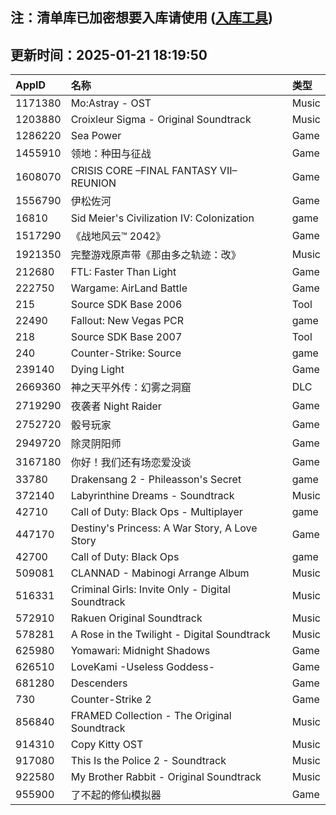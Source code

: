 ## 注：清单库已加密想要入库请使用 ([入库工具](https://github.com/BlankTMing/ManifestAutoUpdate/releases))

## 更新时间：2025-01-21 18:19:50
| AppID | 名称 | 类型  |
| :-------------------- | :----------------------------- | :----------- |
| 1171380 | Mo:Astray - OST| Music |
| 1203880 | Croixleur Sigma - Original Soundtrack| Music |
| 1286220 | Sea Power| Game |
| 1455910 | 领地：种田与征战| Game |
| 1608070 | CRISIS CORE –FINAL FANTASY VII– REUNION| Game |
| 1556790 | 伊松佐河| Game |
| 16810 | Sid Meier's Civilization IV: Colonization| game |
| 1517290 | 《战地风云™ 2042》| Game |
| 1921350 | 完整游戏原声带《那由多之轨迹：改》| Music |
| 212680 | FTL: Faster Than Light| Game |
| 222750 | Wargame: AirLand Battle| Game |
| 215 | Source SDK Base 2006| Tool |
| 22490 | Fallout: New Vegas PCR| game |
| 218 | Source SDK Base 2007| Tool |
| 240 | Counter-Strike: Source| game |
| 239140 | Dying Light| Game |
| 2669360 | 神之天平外传：幻雾之洞窟| DLC |
| 2719290 | 夜袭者 Night Raider| Game |
| 2752720 | 骰号玩家| Game |
| 2949720 | 除灵阴阳师| Game |
| 3167180 | 你好！我们还有场恋爱没谈| Game |
| 33780 | Drakensang 2 - Phileasson's Secret| game |
| 372140 | Labyrinthine Dreams - Soundtrack| Music |
| 42710 | Call of Duty: Black Ops - Multiplayer| game |
| 447170 | Destiny's Princess: A War Story, A Love Story| Game |
| 42700 | Call of Duty: Black Ops| game |
| 509081 | CLANNAD - Mabinogi Arrange Album| Music |
| 516331 | Criminal Girls: Invite Only - Digital Soundtrack| Music |
| 572910 | Rakuen Original Soundtrack| Music |
| 578281 | A Rose in the Twilight - Digital Soundtrack| Music |
| 625980 | Yomawari: Midnight Shadows| Game |
| 626510 | LoveKami -Useless Goddess-| Game |
| 681280 | Descenders| Game |
| 730 | Counter-Strike 2| Game |
| 856840 | FRAMED Collection - The Original Soundtrack| Music |
| 914310 | Copy Kitty OST| Music |
| 917080 | This Is the Police 2 - Soundtrack| Music |
| 922580 | My Brother Rabbit - Original Soundtrack| Music |
| 955900 | 了不起的修仙模拟器| Game |
